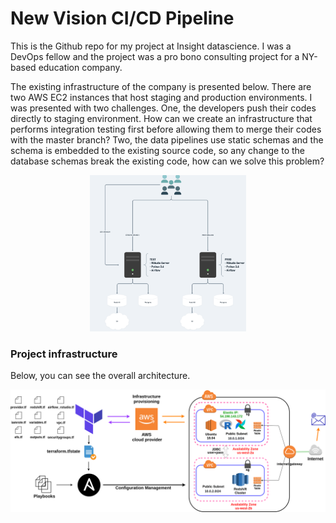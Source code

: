 # New Vision CI/CD Pipeline

This is the Github repo for my project at Insight datascience. I was a DevOps fellow and the project was a pro bono consulting project for a NY-based education company.

The existing infrastructure of the company is presented below. There are two AWS EC2 instances that host staging and production environments. I was presented with two challenges. One, the developers push their codes directly to staging environment. How can we create an infrastructure that performs integration testing first before allowing them to merge their codes with the master branch? Two, the data pipelines use static schemas and the schema is embedded to the existing source code, so any change to the database schemas break the existing code, how can we solve this problem?

<!-- ![alt text](images/current_infra.png "Existing Infrastructure") <img src="image" width="40%"> -->
<p align="center"> <img src="images/current_infra.png" width="250" height="250"> </p>










### Project infrastructure

Below, you can see the overall architecture. 

![alt text](images/Architecturediagram.png "Project Infrastructure")
